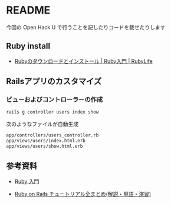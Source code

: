 # README

今回の Open Hack U で行うことを記したりコードを載せたりします

## Ruby install

* [Rubyのダウンロードとインストール | Ruby入門 | RubyLife](https://www.javadrive.jp/ruby/install/index1.html)

## Railsアプリのカスタマイズ

### ビューおよびコントローラーの作成

```bash
rails g controller users index show
```

次のようなファイルが自動生成

```bash
app/controllers/users_controller.rb
app/views/users/index.html.erb
app/views/users/show.html.erb
```

## 参考資料

* [Ruby 入門](https://www.javadrive.jp/ruby/)

* [Ruby on Rails チュートリアル全まとめ(解説・単語・演習)](https://qiita.com/bitcoinjpnnet/items/c43a87eca6313ad1903f)
